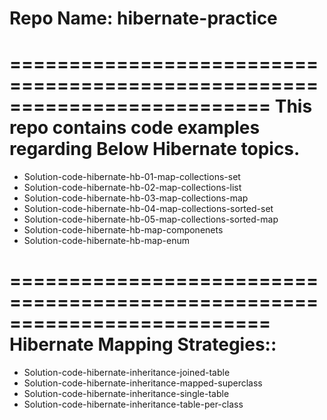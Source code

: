 # Repo Name: hibernate-practice

==========================================================================
This repo contains code examples regarding Below Hibernate topics.
==========================================================================
- Solution-code-hibernate-hb-01-map-collections-set
- Solution-code-hibernate-hb-02-map-collections-list
- Solution-code-hibernate-hb-03-map-collections-map
- Solution-code-hibernate-hb-04-map-collections-sorted-set
- Solution-code-hibernate-hb-05-map-collections-sorted-map
- Solution-code-hibernate-hb-map-componenets
- Solution-code-hibernate-hb-map-enum

==========================================================================
Hibernate Mapping Strategies::
==========================================================================
- Solution-code-hibernate-inheritance-joined-table
- Solution-code-hibernate-inheritance-mapped-superclass
- Solution-code-hibernate-inheritance-single-table
- Solution-code-hibernate-inheritance-table-per-class
